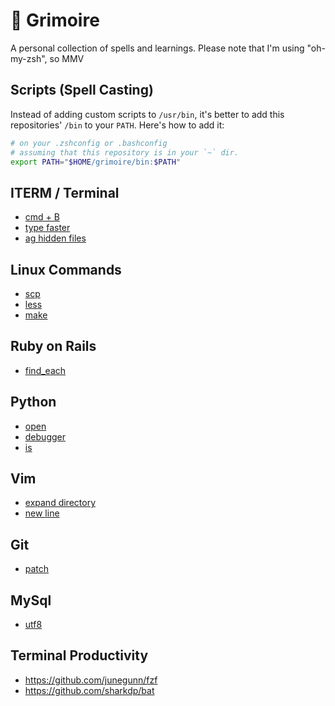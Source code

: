 # 📖 Grimoire

A personal collection of spells and learnings. Please note that I'm using "oh-my-zsh", so MMV

## Scripts (Spell Casting)
Instead of adding custom scripts to `/usr/bin`, it's better to add this repositories' `/bin` to your
`PATH`. Here's how to add it:

```zsh
# on your .zshconfig or .bashconfig
# assuming that this repository is in your `~` dir.
export PATH="$HOME/grimoire/bin:$PATH"
```

## ITERM / Terminal
* [cmd + B](./iterm/cmd_+_b.md)
* [type faster](./iterm/type_faster.md)
* [ag hidden files](./iterm/ag_hidden_files.md)

## Linux Commands
* [scp](./linux_commands/scp.md)
* [less](./linux_commands/less.md)
* [make](./linux_commands/make.md)

## Ruby on Rails
* [find_each](./ruby_on_rails/find_each.md)

## Python
* [open](./python/open.md)
* [debugger](./python/debugger.md)
* [is](./python/is.md)

## Vim
* [expand directory](./vim/expand_directory.md)
* [new line](./vim/new_line.md)

## Git
* [patch](./git/patch.md)

## MySql
* [utf8](./mysql/utf8.md)

## Terminal Productivity
- https://github.com/junegunn/fzf
- https://github.com/sharkdp/bat

